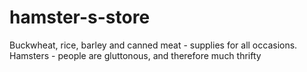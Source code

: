 # hamster-s-store
Buckwheat, rice, barley and canned meat - supplies for all occasions.
Hamsters - people are gluttonous, and therefore much thrifty
